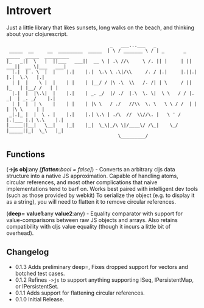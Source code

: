 Introvert
==============
Just a little library that likes sunsets, long walks on the beach, and thinking about your clojurescript.

                                          _   ___...___   _
     _____  __     __  _________  _____  | \ / _______ \ / | _       _  _____  _____  _________
    |_   _||  \   |  ||___   ___||  __ \ | .\ //\     \ /. || |     | ||  ___||  __ \|___   ___|
      |.|  | . \  |  |    |.|    |.|  \.\ \ .\|/\\     /. / |.|     |.||.|    |.|  \.\   |.|
      | |  |    \ |  |    | |    | |__/ / |\ .\  \\   /. /| | \     / || |_   | |__/ /   | |
      |.|  |  |\.\|  |    |.|    | _. _/  |/ ./  |.\  \. \|  \ \   / / |. _|  | _. _/    |.|
      | |  |  | \    |    | |    | |\ \   / ./   //\\  \. \   \ \ / /  | |    | |\ \     | |
     _|.|_ |  |  \ . |    |.|    |.| \.\ | ./\  //  \\//\. |   \ ' /   |.|___ |.| \.\    |.|
    |_____||__|   \__|    |_|    |_|  \_\|_/\ \|/____\/ /\_|    \_/    |_____||_|  \_\   |_|
                                             \_________/


## Functions
(**->js** **obj**:any _[**flatten**:bool = false]_) - Converts an arbitrary cljs data structure into a native JS approximation. Capable of handling atoms, circular references, and most other complications that naive implementations tend to barf on. Works best paired with intelligent dev tools (such as those provided by webkit) To serialize the object (e.g. to display it as a string), you will need to flatten it to remove circular references.

(**deep=** **value1**:any **value2**:any) - Equality comparator with support for value-comparisons between raw JS objects and arrays. Also retains compatibility with cljs value equality (though it incurs a little bit of overhead).

## Changelog
* 0.1.3 Adds preliminary deep=, Fixes dropped support for vectors and botched test cases.
* 0.1.2 Refines `->js` to support anything supporting ISeq, IPersistentMap, or IPersistentSet.
* 0.1.1 Adds support for flattening circular references.
* 0.1.0 Initial Release.
